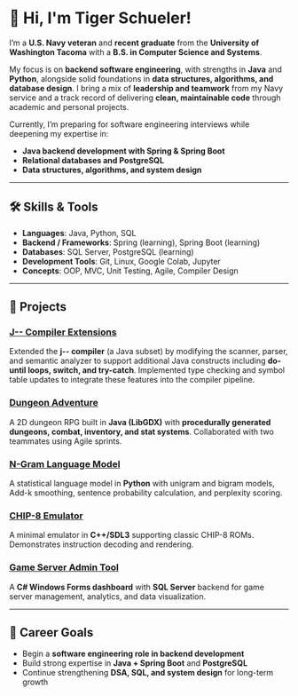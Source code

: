 # 👋 Hi, I'm Tiger Schueler!  

I’m a **U.S. Navy veteran** and **recent graduate** from the **University of Washington Tacoma** with a **B.S. in Computer Science and Systems**.  

My focus is on **backend software engineering**, with strengths in **Java** and **Python**, alongside solid foundations in **data structures, algorithms, and database design**. I bring a mix of **leadership and teamwork** from my Navy service and a track record of delivering **clean, maintainable code** through academic and personal projects.  

Currently, I’m preparing for software engineering interviews while deepening my expertise in:  
- **Java backend development with Spring & Spring Boot**  
- **Relational databases and PostgreSQL**  
- **Data structures, algorithms, and system design**  

---

## 🛠️ Skills & Tools
- **Languages**: Java, Python, SQL  
- **Backend / Frameworks**: Spring (learning), Spring Boot (learning)  
- **Databases**: SQL Server, PostgreSQL (learning)  
- **Development Tools**: Git, Linux, Google Colab, Jupyter  
- **Concepts**: OOP, MVC, Unit Testing, Agile, Compiler Design  

---

## 🚀 Projects

### [J-- Compiler Extensions](https://github.com/BigCatSoftware/j--)  
Extended the **j-- compiler** (a Java subset) by modifying the scanner, parser, and semantic analyzer to support additional Java constructs including **do-until loops, switch, and try-catch**. Implemented type checking and symbol table updates to integrate these features into the compiler pipeline.  

### [Dungeon Adventure](https://github.com/BigCatSoftware/Dungeon-Adventure)  
A 2D dungeon RPG built in **Java (LibGDX)** with **procedurally generated dungeons, combat, inventory, and stat systems**. Collaborated with two teammates using Agile sprints.  

### [N-Gram Language Model](https://github.com/BigCatSoftware/ngram_language_model)  
A statistical language model in **Python** with unigram and bigram models, Add-k smoothing, sentence probability calculation, and perplexity scoring.  

### [CHIP-8 Emulator](https://github.com/BigCatSoftware/chip-8)  
A minimal emulator in **C++/SDL3** supporting classic CHIP-8 ROMs. Demonstrates instruction decoding and rendering.

### [Game Server Admin Tool](https://github.com/BigCatSoftware/WizzardGamesGUI)  
A **C# Windows Forms dashboard** with **SQL Server** backend for game server management, analytics, and data visualization.

---

## 🎯 Career Goals
- Begin a **software engineering role in backend development**  
- Build strong expertise in **Java + Spring Boot** and **PostgreSQL**  
- Continue strengthening **DSA, SQL, and system design** for long-term growth  
